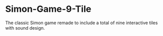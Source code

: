 # Simon-Game-9-Tile
The classic Simon game remade to include a total of nine interactive tiles with sound design.
